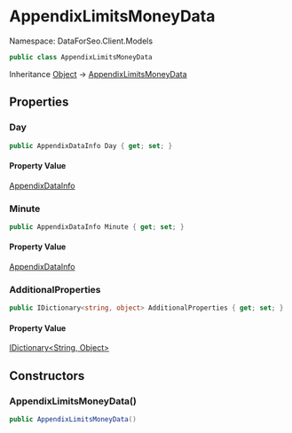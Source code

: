 # AppendixLimitsMoneyData

Namespace: DataForSeo.Client.Models

```csharp
public class AppendixLimitsMoneyData
```

Inheritance [Object](https://docs.microsoft.com/en-us/dotnet/api/system.object) → [AppendixLimitsMoneyData](./dataforseo.client.models.appendixlimitsmoneydata.md)

## Properties

### **Day**

```csharp
public AppendixDataInfo Day { get; set; }
```

#### Property Value

[AppendixDataInfo](./dataforseo.client.models.appendixdatainfo.md)<br>

### **Minute**

```csharp
public AppendixDataInfo Minute { get; set; }
```

#### Property Value

[AppendixDataInfo](./dataforseo.client.models.appendixdatainfo.md)<br>

### **AdditionalProperties**

```csharp
public IDictionary<string, object> AdditionalProperties { get; set; }
```

#### Property Value

[IDictionary&lt;String, Object&gt;](https://docs.microsoft.com/en-us/dotnet/api/system.collections.generic.idictionary-2)<br>

## Constructors

### **AppendixLimitsMoneyData()**

```csharp
public AppendixLimitsMoneyData()
```
